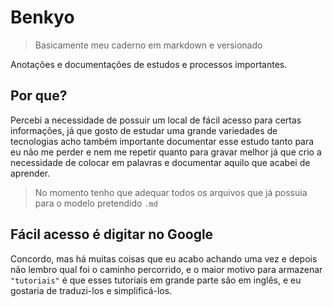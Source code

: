 # Benkyo
> Basicamente meu caderno em markdown e versionado

Anotações e documentações de estudos e processos importantes.

## Por que?
Percebi a necessidade de possuir um local de fácil acesso para certas informações, já que gosto de estudar uma grande variedades de tecnologias acho também importante documentar esse estudo tanto para eu não me perder e nem me repetir quanto para gravar melhor já que crio a necessidade de colocar em palavras e documentar aquilo que acabei de aprender.

> No momento tenho que adequar todos os arquivos que já possuia para o modelo pretendido `.md`
## Fácil acesso é digitar no Google
Concordo, mas há muitas coisas que eu acabo achando uma vez e depois não lembro qual foi o caminho percorrido, e o maior motivo para armazenar `"tutoriais"` é que esses tutoriais em grande parte são em inglês, e eu gostaria de traduzi-los e simplificá-los.
